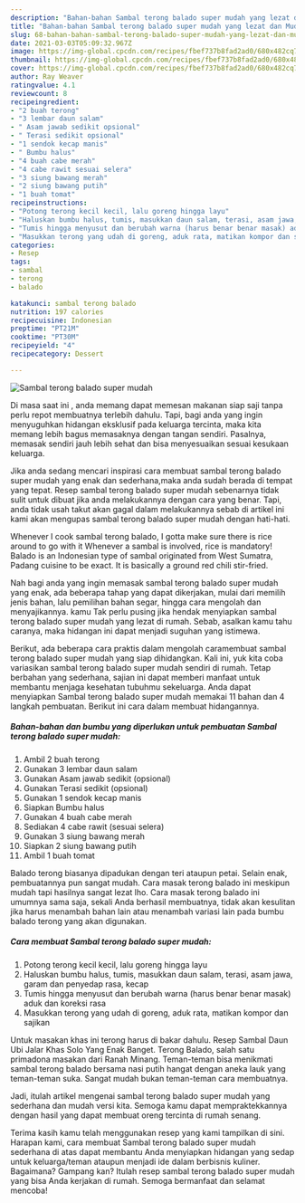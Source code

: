 ```yaml
---
description: "Bahan-bahan Sambal terong balado super mudah yang lezat dan Mudah Dibuat"
title: "Bahan-bahan Sambal terong balado super mudah yang lezat dan Mudah Dibuat"
slug: 68-bahan-bahan-sambal-terong-balado-super-mudah-yang-lezat-dan-mudah-dibuat
date: 2021-03-03T05:09:32.967Z
image: https://img-global.cpcdn.com/recipes/fbef737b8fad2ad0/680x482cq70/sambal-terong-balado-super-mudah-foto-resep-utama.jpg
thumbnail: https://img-global.cpcdn.com/recipes/fbef737b8fad2ad0/680x482cq70/sambal-terong-balado-super-mudah-foto-resep-utama.jpg
cover: https://img-global.cpcdn.com/recipes/fbef737b8fad2ad0/680x482cq70/sambal-terong-balado-super-mudah-foto-resep-utama.jpg
author: Ray Weaver
ratingvalue: 4.1
reviewcount: 8
recipeingredient:
- "2 buah terong"
- "3 lembar daun salam"
- " Asam jawab sedikit opsional"
- " Terasi sedikit opsional"
- "1 sendok kecap manis"
- " Bumbu halus"
- "4 buah cabe merah"
- "4 cabe rawit sesuai selera"
- "3 siung bawang merah"
- "2 siung bawang putih"
- "1 buah tomat"
recipeinstructions:
- "Potong terong kecil kecil, lalu goreng hingga layu"
- "Haluskan bumbu halus, tumis, masukkan daun salam, terasi, asam jawa, garam dan penyedap rasa, kecap"
- "Tumis hingga menyusut dan berubah warna (harus benar benar masak) aduk dan koreksi rasa"
- "Masukkan terong yang udah di goreng, aduk rata, matikan kompor dan sajikan"
categories:
- Resep
tags:
- sambal
- terong
- balado

katakunci: sambal terong balado 
nutrition: 197 calories
recipecuisine: Indonesian
preptime: "PT21M"
cooktime: "PT30M"
recipeyield: "4"
recipecategory: Dessert

---
```



![Sambal terong balado super mudah](https://img-global.cpcdn.com/recipes/fbef737b8fad2ad0/680x482cq70/sambal-terong-balado-super-mudah-foto-resep-utama.jpg)

Di masa  saat ini , anda memang dapat memesan makanan siap saji tanpa perlu repot membuatnya terlebih dahulu. Tapi, bagi anda yang ingin menyuguhkan hidangan eksklusif pada keluarga tercinta, maka kita memang lebih bagus memasaknya dengan tangan sendiri. Pasalnya, memasak sendiri jauh lebih sehat dan bisa menyesuaikan sesuai kesukaan keluarga.

Jika anda sedang mencari inspirasi cara membuat sambal terong balado super mudah yang enak dan sederhana,maka anda sudah berada di tempat yang tepat. Resep sambal terong balado super mudah  sebenarnya tidak sulit untuk dibuat jika anda melakukannya dengan cara yang benar. Tapi, anda tidak usah takut akan gagal dalam melakukannya 
sebab di artikel ini kami akan mengupas sambal terong balado super mudah dengan hati-hati.  

Whenever I cook sambal terong balado, I gotta make sure there is rice around to go with it Whenever a sambal is involved, rice is mandatory! Balado is an Indonesian type of sambal originated from West Sumatra, Padang cuisine to be exact. It is basically a ground red chili stir-fried.

Nah bagi anda yang ingin memasak sambal terong balado super mudah yang enak, ada beberapa tahap yang dapat dikerjakan, mulai dari memilih jenis bahan, lalu pemilihan bahan segar, hingga cara mengolah dan menyajikannya. kamu Tak perlu pusing jika hendak menyiapkan sambal terong balado super mudah yang lezat di rumah. Sebab, asalkan kamu  tahu caranya, maka hidangan ini dapat menjadi suguhan yang istimewa.

Berikut, ada beberapa cara praktis  dalam mengolah caramembuat sambal terong balado super mudah yang siap dihidangkan. Kali ini, yuk kita coba variasikan sambal terong balado super mudah sendiri di rumah. Tetap berbahan yang sederhana, sajian ini dapat memberi manfaat untuk membantu menjaga kesehatan tubuhmu sekeluarga. Anda dapat menyiapkan Sambal terong balado super mudah memakai 11 bahan dan 4 langkah pembuatan. Berikut ini cara dalam membuat hidangannya.

<!--inarticleads1-->

##### Bahan-bahan dan bumbu yang diperlukan untuk pembuatan Sambal terong balado super mudah:

1. Ambil 2 buah terong
1. Gunakan 3 lembar daun salam
1. Gunakan  Asam jawab sedikit (opsional)
1. Gunakan  Terasi sedikit (opsional)
1. Gunakan 1 sendok kecap manis
1. Siapkan  Bumbu halus
1. Gunakan 4 buah cabe merah
1. Sediakan 4 cabe rawit (sesuai selera)
1. Gunakan 3 siung bawang merah
1. Siapkan 2 siung bawang putih
1. Ambil 1 buah tomat


Balado terong biasanya dipadukan dengan teri ataupun petai. Selain enak, pembuatannya pun sangat mudah. Cara masak terong balado ini meskipun mudah tapi hasilnya sangat lezat lho. Cara masak terong balado ini umumnya sama saja, sekali Anda berhasil membuatnya, tidak akan kesulitan jika harus menambah bahan lain atau menambah variasi lain pada bumbu balado terong yang akan digunakan. 

<!--inarticleads2-->

##### Cara membuat Sambal terong balado super mudah:

1. Potong terong kecil kecil, lalu goreng hingga layu
1. Haluskan bumbu halus, tumis, masukkan daun salam, terasi, asam jawa, garam dan penyedap rasa, kecap
1. Tumis hingga menyusut dan berubah warna (harus benar benar masak) aduk dan koreksi rasa
1. Masukkan terong yang udah di goreng, aduk rata, matikan kompor dan sajikan


Untuk masakan khas ini terong harus di bakar dahulu. Resep Sambal Daun Ubi Jalar Khas Solo Yang Enak Banget. Terong Balado, salah satu primadona masakan dari Ranah Minang. Teman-teman bisa menikmati sambal terong balado bersama nasi putih hangat dengan aneka lauk yang teman-teman suka. Sangat mudah bukan teman-teman cara membuatnya. 

Jadi, itulah artikel mengenai  sambal terong balado super mudah  yang sederhana dan mudah versi kita. Semoga kamu dapat mempraktekkannya dengan hasil yang dapat membuat oreng tercinta di rumah senang. 

Terima kasih kamu telah menggunakan resep yang kami tampilkan di sini. Harapan kami, cara membuat  Sambal terong balado super mudah sederhana di atas dapat membantu Anda menyiapkan hidangan yang sedap untuk keluarga/teman ataupun menjadi ide dalam berbisnis kuliner. Bagaimana? Gampang kan? Itulah resep sambal terong balado super mudah yang bisa Anda kerjakan di rumah. Semoga bermanfaat dan selamat mencoba!

